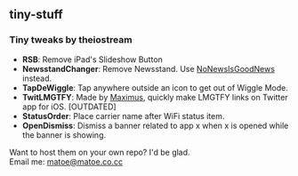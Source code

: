 ## tiny-stuff
### Tiny tweaks by theiostream

* **RSB**: Remove iPad's Slideshow Button
* **NewsstandChanger**: Remove Newsstand. Use <a href="http://github.com/rpetrich/NoNewsIsGoodNews">NoNewsIsGoodNews</a> instead.
* **TapDeWiggle**: Tap anywhere outside an icon to get out of Wiggle Mode.
* **TwitLMGTFY**: Made by <a href="http://mxms.us">Maximus</a>, quickly make LMGTFY links on Twitter app for iOS. [OUTDATED]
* **StatusOrder**: Place carrier name after WiFi status item.
* **OpenDismiss**: Dismiss a banner related to app x when x is opened while the banner is showing.

Want to host them on your own repo? I'd be glad.<br>
Email me: matoe@matoe.co.cc